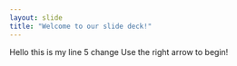 ```yaml
---
layout: slide
title: "Welcome to our slide deck!"
---
```

Hello this is my line 5 change
Use the right arrow to begin!
